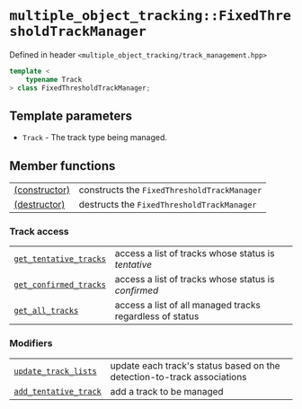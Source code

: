 # `multiple_object_tracking::FixedThresholdTrackManager`

Defined in header `<multiple_object_tracking/track_management.hpp>`

```cpp
template <
    typename Track
> class FixedThresholdTrackManager;
```

## Template parameters

- `Track` - The track type being managed.

## Member functions

|                                  |                                             |
| -------------------------------- | ------------------------------------------- |
| [(constructor)][constructor_doc] | constructs the `FixedThresholdTrackManager` |
| [(destructor)][destructor_doc]   | destructs the `FixedThresholdTrackManager`  |

[constructor_doc]: constructor.md
[destructor_doc]: destructor.md

### Track access

|                                                    |                                                          |
| -------------------------------------------------- | -------------------------------------------------------- |
| [`get_tentative_tracks`][get_tentative_tracks_doc] | access a list of tracks whose status is _tentative_      |
| [`get_confirmed_tracks`][get_confirmed_tracks_doc] | access a list of tracks whose status is _confirmed_      |
| [`get_all_tracks`][get_all_tracks_doc]             | access a list of all managed tracks regardless of status |

[get_tentative_tracks_doc]: get_tentative_tracks.md
[get_confirmed_tracks_doc]: get_confirmed_tracks.md
[get_all_tracks_doc]: get_all_tracks.md

### Modifiers

|                                                  |                                                                         |
| ------------------------------------------------ | ----------------------------------------------------------------------- |
| [`update_track_lists`][update_track_lists_doc]   | update each track's status based on the detection-to-track associations |
| [`add_tentative_track`][add_tentative_track_doc] | add a track to be managed                                               |

[update_track_lists_doc]: update_track_lists.md
[add_tentative_track_doc]: add_tentative_track.md
